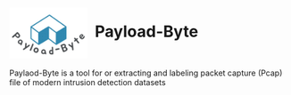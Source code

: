 # <img src="/Payload-Byte-logo.jpg" width="140" valign="middle" alt="Scapy" />&nbsp; Payload-Byte


Paylaod-Byte is a tool for or extracting and labeling packet capture (Pcap) file of modern intrusion detection datasets


